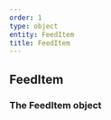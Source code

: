 ```yaml
---
order: 1
type: object
entity: FeedItem 
title: FeedItem 
---
```


## FeedItem 
### The FeedItem object

